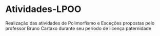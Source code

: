 # Atividades-LPOO
Realização das atividades de Polimorfismo e Exceções propostas pelo professor Bruno Cartaxo durante seu período de licença paternidade
